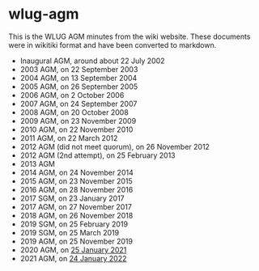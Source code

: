 # wlug-agm

This is the WLUG AGM minutes from the wiki website. These documents were in wikitiki format and have been converted to markdown.

-    Inaugural AGM, around about 22 July 2002
-    2003 AGM, on 22 September 2003
-    2004 AGM, on 13 September 2004
-    2005 AGM, on 26 September 2005
-    2006 AGM, on 2 October 2006
-    2007 AGM, on 24 September 2007
-    2008 AGM, on 20 October 2008
-    2009 AGM, on 23 November 2009
-    2010 AGM, on 22 November 2010
-    2011 AGM, on 22 March 2012
-    2012 AGM (did not meet quorum), on 26 November 2012
-    2012 AGM (2nd attempt), on 25 February 2013
-    2013 AGM
-    2014 AGM, on 24 November 2014
-    2015 AGM, on 23 November 2015
-    2016 AGM, on 28 November 2016
-    2017 SGM, on 23 January 2017
-    2017 AGM, on 27 November 2017
-    2018 AGM, on 26 November 2018
-    2019 SGM, on 25 February 2019
-    2019 SGM, on 25 March 2019
-    2019 AGM, on 25 November 2019
-    2020 AGM, on [25 January 2021](/2021-01-25/README.md)
-    2021 AGM, on [24 January 2022](/2022-01-24/README.md) 
